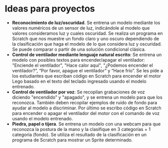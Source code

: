 # Ideas para proyectos
- **Reconocimiento de luz/oscuridad**. Se entrena un modelo mediante los valores numéricos de un sensor de luz, indicándole al modelo que valores consideramos luz y cuales oscuridad. Se realiza un programa en Scratch que nos muestre un fondo claro y uno oscuro dependiendo de la clasificación que haga el modelo de lo que considera luz y oscuridad. Se puede comparar o partir de una solución condicional clásica.
- **Control de ventilador mediante lenguaje natural escrito**: Se entrena un modelo con posibles textos para encender/apagar el ventilador: "Enciende el ventilador", "Hace calor aquí", "¿Podemos encender el ventilador?”, “Por favor, apague el ventilador” y “Hace frío”. Se les pide a los estudiantes que escriban código en Scratch para encender el motor Lego basado en el texto del teclado ingresado usando el modelo entrenado.
- **Control de ventilador por voz**: Se recopilan grabaciones de voz diciendo "encendido" y "apagado", y se entrena un modelo para que los reconozca. También deben recopilar ejemplos de ruido de fondo para ayudar al modelo a discriminar. Por último se escribo código en Scratch para encender o apagar el ventilador del motor con el comando de voz usando el modelo entrenado.
- **Piedra, papel o tijera**. Se entrena un modelo con una webcam para que reconozca la postura de la mano y la clasifique en 3 categorías + 1 categoría (fondo). Se utiliza el resultado de la clasificación en un programa de Scratch para mostrar un Sprite determinado.
